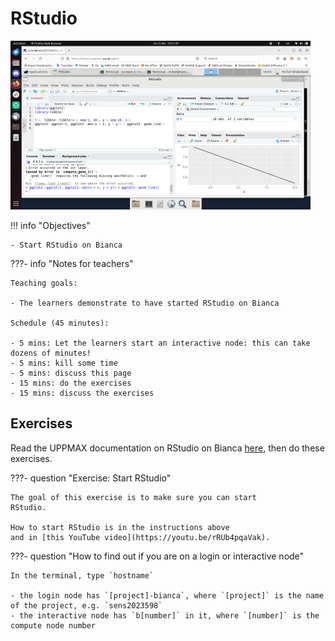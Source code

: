 # RStudio

![](./img/rstudio_in_action_480_x_270.png)

!!! info "Objectives" 

    - Start RStudio on Bianca

???- info "Notes for teachers"

    Teaching goals:

    - The learners demonstrate to have started RStudio on Bianca

    Schedule (45 minutes):

    - 5 mins: Let the learners start an interactive node: this can take dozens of minutes!
    - 5 mins: kill some time
    - 5 mins: discuss this page
    - 15 mins: do the exercises
    - 15 mins: discuss the exercises

## Exercises

Read the UPPMAX documentation on RStudio on Bianca
[here](https://uppmax.github.io/UPPMAX-documentation/cluster_guides/rstudio_on_bianca/),
then do these exercises.

???- question "Exercise: Start RStudio"

    The goal of this exercise is to make sure you can start
    RStudio.

    How to start RStudio is in the instructions above
    and in [this YouTube video](https://youtu.be/rRUb4pqaVak).

???- question "How to find out if you are on a login or interactive node"

    In the terminal, type `hostname`

    - the login node has `[project]-bianca`, where `[project]` is the name of the project, e.g. `sens2023598`
    - the interactive node has `b[number]` in it, where `[number]` is the compute node number


